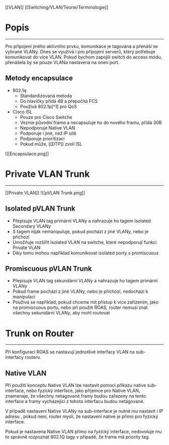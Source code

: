 [[VLAN]] [[Switching/VLAN/Teorie/Terminologie]]
# Popis
---
Pro připojení jiného aktivního prvku, komunikace je tagována a přenáší se vybrané VLANy.
Dnes se využívá i pro připojení serverů, který potřebuje komunikovat do více VLAN.
Pokud bychom zapojili switch do access módu, přenášela by se pouze VLANa nastavena na onen port.

## Metody encapsulace

- 802.1q
	- Standardizovaná metoda
	- Do hlavičky přidá 4B a přepočítá FCS
	- Používá 802.1p[^1] pro QoS
- Cisco ISL
	- Pouze pro Cisco Switche
	- Vezme původní frame a necapsuluje ho do nového framu, přidá 30B
	- Nepodporuje Native VLAN
	- Podporuje i jiné, než IP sítě
	- Podporuje prioritizaci
	- Pokud může, [[DTP]] zvolí ISL

![[Encapsulace.png]]

# Private VLAN Trunk
---
[[Private VLAN]]
![[pVLAN Trunk.png]]
 ## Isolated pVLAN Trunk
 
-   Přepisuje VLAN tag primární VLANy a nahrazuje ho tagem Isolated Secondary VLANy
-   S tagem nijak nemanipuluje, pokud pochází z jiné VLANy, nebo je příchozí
-   Umožňuje rozšířit Isolated VLAN na switche, které nepodporují funkci Private VLAN
-   Díky tomu mohou například komunikovat isolated porty s promiscuous

## Promiscuous pVLAN Trunk

-   Přepisuje VLAN tag sekundární VLANy a nahrazuje ho tagem primární VLANy
-   Pokud frame pochází z jiné VLANy, nebo je příchozí, nedochází k manipulaci
-   Používá se například, pokud chceme mít přístup k více zařízením, jako na promiscuous portu, nebo při použití ROAS, router nemusí znát všechny sekundární VLANy, aby mohl routovat

# Trunk on Router
---

Při konfiguraci ROAS se nastavují jednotlivé interfacy VLAN na sub-interfacy routeru.

## Native VLAN 

Při použití konceptu Native VLAN lze nastavit pomocí příkazu native sub-interface, nebo fyzický interface, jako příjemce pro Native VLAN, znamenaje, že všechny netagované framy budou zařazeny na tento interface a framy vycházející z tohoto interfacu budou netagované.

V případě nastavení Native VLANy na sub-interface je nutné mu nastavit i IP adresu , pokud není, router myslí, že nastavení native je přímo pro fyzický interface.

Pokud je nastavena Native VLAN přímo na fyzický interface, nedovoluje mu to správně rozpoznat 802.1Q tagy v případě, že frame má priority tag.

